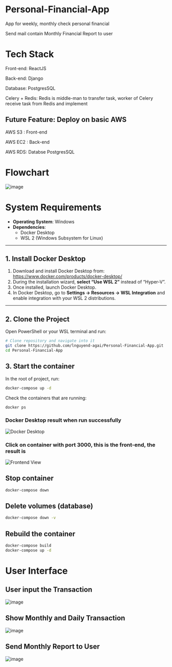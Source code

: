 # Personal-Financial-App
App for weekly, monthly check personal financial

Send mail contain Monthly Financial Report to user

# Tech Stack

Front-end: ReactJS

Back-end: Django

Database: PostgresSQL

Celery + Redis: Redis is middle-man to transfer task, worker of Celery receive task from Redis and implement

## Future Feature: Deploy on basic AWS

AWS S3 : Front-end

AWS EC2 : Back-end

AWS RDS: Databse PostgresSQL

# Flowchart

![image](https://github.com/user-attachments/assets/3689cb50-4fbe-4313-9825-369cbd5e217a)



# System Requirements

- **Operating System**: Windows  
- **Dependencies**:
  - Docker Desktop
  - WSL 2 (Windows Subsystem for Linux)

---

## 1. Install Docker Desktop

1. Download and install Docker Desktop from:  
   https://www.docker.com/products/docker-desktop/  
2. During the installation wizard, **select “Use WSL 2”** instead of “Hyper‑V”.  
3. Once installed, launch Docker Desktop.  
4. In Docker Desktop, go to **Settings → Resources → WSL Integration** and enable integration with your WSL 2 distributions.

---

## 2. Clone the Project

Open PowerShell or your WSL terminal and run:

```bash
# Clone repository and navigate into it
git clone https://github.com/lnguyend-agai/Personal-Financial-App.git
cd Personal-Financial-App
```

## 3. Start the container

In the root of project, run:

```bash
docker-compose up -d
```

Check the containers that are running:

```bash
docker ps
```

### Docker Desktop result when run successfully

![Docker Desktop](https://github.com/user-attachments/assets/80dd534b-e747-48b6-8d66-7b57dc062a92)

### Click on container with port 3000, this is the front-end, the result is 

![Frontend View](https://github.com/user-attachments/assets/21b69197-0f04-451e-b4ae-661b0f120df0)

## Stop container

```bash
docker-compose down
```

## Delete volumes (database)

```bash
docker-compose down -v
```

## Rebuild the container
```bash
docker-compose build
docker-compose up -d
```

# User Interface

## User input the Transaction
![image](https://github.com/user-attachments/assets/c324e8d4-b93d-4367-b76a-9309d9f810d9)

## Show Monthly and Daily Transaction
![image](https://github.com/user-attachments/assets/975d13f9-4fc3-445e-b0c8-085036853cf7)

## Send Monthly Report to User
![image](https://github.com/user-attachments/assets/a88498e4-e6eb-46ff-87fb-d0213684c9f3)













